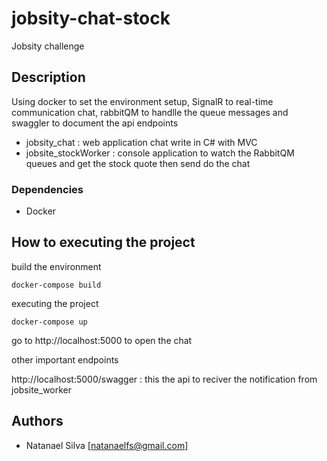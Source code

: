 # jobsity-chat-stock

Jobsity challenge

## Description 

Using docker to set the environment setup, SignalR to real-time communication chat,  rabbitQM to handlle the queue messages and swaggler to document the api endpoints

* jobsity_chat : web application chat write in C# with MVC
* jobsite_stockWorker : console application to watch the RabbitQM queues and get the stock quote then send do the chat 

### Dependencies

* Docker

## How to executing the project 


build the environment 

```
docker-compose build
```

executing the project
```
docker-compose up
```

go to http://localhost:5000 to open the chat 


other important endpoints 

http://localhost:5000/swagger : this the api to reciver the notification from jobsite_worker 


## Authors

* Natanael Silva [natanaelfs@gmail.com]
